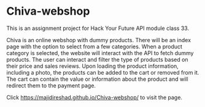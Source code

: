 # Chiva-webshop

This is an assignment project for Hack Your Future API module class 33.

Chiva is an online webshop with dummy products. There will be an index page with the option to select from a few categories. When a product category is selected, the website will interact with the API to fetch dummy products. The user can interact and filter the type of products based on their price and sales reviews. Upon loading the product information, including a photo, the products can be added to the cart or removed from it. The cart can contain the value or information about the product and will redirect them to the payment page. 

Click https://majidireshad.github.io/Chiva-webshop/ to visit the page. 
